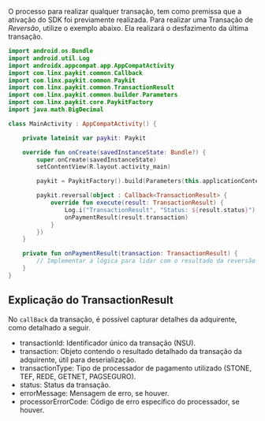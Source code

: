 O processo para realizar qualquer transação, tem como premissa que a ativação do SDK foi previamente realizada. 
Para realizar uma Transação de *Reversão*, utilize o exemplo abaixo. Ela realizará o desfazimento da última transação.


```kotlin
import android.os.Bundle
import android.util.Log
import androidx.appcompat.app.AppCompatActivity
import com.linx.paykit.common.Callback
import com.linx.paykit.common.Paykit
import com.linx.paykit.common.TransactionResult
import com.linx.paykit.common.builder.Parameters
import com.linx.paykit.core.PaykitFactory
import java.math.BigDecimal

class MainActivity : AppCompatActivity() {

    private lateinit var paykit: Paykit

    override fun onCreate(savedInstanceState: Bundle?) {
        super.onCreate(savedInstanceState)
        setContentView(R.layout.activity_main)

        paykit = PaykitFactory().build(Parameters(this.applicationContext, "Transacao de Reversão"))

        paykit.reversal(object : Callback<TransactionResult> {
            override fun execute(result: TransactionResult) {
                Log.i("TransactionResult", "Status: ${result.status}")
                onPaymentResult(result.transaction)
            }
        })
    }

    private fun onPaymentResult(transaction: TransactionResult) {
        // Implementar a lógica para lidar com o resultado da reversão
    }
}
```

## Explicação do TransactionResult

No `callBack` da transação, é possível capturar detalhes da adquirente, como detalhado a seguir.

 - transactionId: Identificador único da transação (NSU).
 - transaction: Objeto contendo o resultado detalhado da transação da adquirente, útil para deserialização.
 - transactionType: Tipo de processador de pagamento utilizado (STONE, TEF, REDE, GETNET, PAGSEGURO).
 - status: Status da transação.
 - errorMessage: Mensagem de erro, se houver.
 - processorErrorCode: Código de erro específico do processador, se houver.


